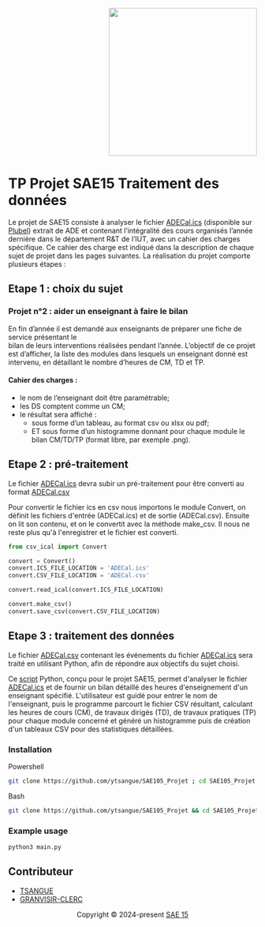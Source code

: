 <p align="right">
   <img src="https://www.hostblog.fr/wp-content/uploads/2021/06/dut-reseaux-telecommunication-840x400.jpg" width="300"" />
</p>

# TP Projet SAE15 Traitement des données                                   

 Le projet de SAE15 consiste à analyser le fichier [ADECal.ics](https://github.com/ytsangue/SAE105_Projet/blob/main/ADECal/ADECal.ics) 
 (disponible sur [Plubel](https://plubel-prod.u-bourgogne.fr/course/view.php?id=5152)) extrait de ADE et contenant l’intégralité des cours organisés l’année dernière dans le département
R&T de l’IUT, avec un cahier des charges spécifique. Ce cahier des charge est indiqué dans la description de chaque sujet de projet dans les pages suivantes.
La réalisation du projet comporte plusieurs étapes :  

## Etape 1 : choix du sujet
### Projet n°2 : aider un enseignant à faire le bilan  
   
En fin d’année il est demandé aux enseignants de préparer une fiche de service présentant le                    
bilan de leurs interventions réalisées pendant l’année. L’objectif de ce projet est d’afficher,
la liste des modules dans lesquels un enseignant donné est intervenu, en détaillant le nombre
d’heures de CM, TD et TP.  
   
#### Cahier des charges :  
   
   - le nom de l’enseignant doit être paramétrable;  
   - les DS comptent comme un CM;  
   - le résultat sera affiché :  
       - sous forme d’un tableau, au format csv ou xlsx ou pdf;  
       - ET sous forme d’un histogramme donnant pour chaque module le bilan CM/TD/TP (format libre, par exemple .png).  

## Etape 2 : pré-traitement  

Le fichier [ADECal.ics](https://github.com/ytsangue/SAE105_Projet/blob/main/ADECal/ADECal.ics) devra subir un pré-traitement pour être converti au format [ADECal.csv](https://github.com/ytsangue/SAE105_Projet/blob/main/ADECal/ADECal.csv)

Pour convertir le fichier ics en csv nous importons le module Convert, on définit les fichiers d'entrée (ADECal.ics) et de sortie (ADECal.csv). Ensuite on lit son contenu, et on le convertit avec la méthode make_csv. Il nous ne reste plus qu'à l'enregistrer et le fichier est converti.
```python
from csv_ical import Convert

convert = Convert()
convert.ICS_FILE_LOCATION = 'ADECal.ics'
convert.CSV_FILE_LOCATION = 'ADECal.csv'

convert.read_ical(convert.ICS_FILE_LOCATION)

convert.make_csv()
convert.save_csv(convert.CSV_FILE_LOCATION)
```

## Etape 3 : traitement des données  

Le fichier [ADECal.csv](https://github.com/ytsangue/SAE105_Projet/blob/main/ADECal/ADECal.csv)
 contenant les événements du fichier [ADECal.ics](https://github.com/ytsangue/SAE105_Projet/blob/main/ADECal/ADECal.ics) sera traité en utilisant
Python, afin de répondre aux objectifs du sujet choisi.

Ce [script](https://github.com/ytsangue/SAE105_Projet/blob/main/main.py) Python, conçu pour le projet SAE15, permet d'analyser le fichier [ADECal.ics](https://github.com/ytsangue/SAE105_Projet/blob/main/ADECal/ADECal.ics) et de fournir un bilan détaillé des heures d'enseignement d'un enseignant spécifié. L'utilisateur est guidé pour entrer le nom de l'enseignant, puis le programme parcourt le fichier CSV résultant, calculant les heures de cours (CM), de travaux dirigés (TD), de travaux pratiques (TP) pour chaque module concerné et généré un histogramme puis de création d'un tableaux CSV pour des statistiques détaillées.

### Installation

Powershell 
```sh
git clone https://github.com/ytsangue/SAE105_Projet ; cd SAE105_Projet
```
Bash
```sh
git clone https://github.com/ytsangue/SAE105_Projet && cd SAE105_Projet
```
### Example usage

```sh
python3 main.py
```

## Contributeur

* [TSANGUE](https://github.com/ytsangue/)
* [GRANVISIR-CLERC](https://github.com/LouisGVC)


<p align="center">
  Copyright &copy; 2024-present <a href="https://github.com/ytsangue/SAE105_Projet" target="_blank">SAE 15 </a>
</p>
